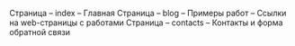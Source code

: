 Страница – index – Главная
Страница – blog – Примеры работ – Ссылки на web-страницы с работами
Страница – contacts – Контакты и форма обратной связи

